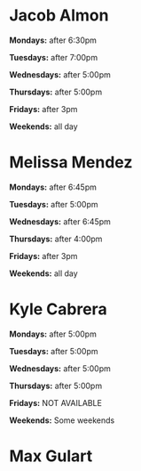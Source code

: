 # Jacob Almon

**Mondays:** after 6:30pm

**Tuesdays:** after 7:00pm

**Wednesdays:** after 5:00pm

**Thursdays:** after 5:00pm

**Fridays:** after 3pm

**Weekends:** all day

# Melissa Mendez
**Mondays:** after 6:45pm

**Tuesdays:** after 5:00pm

**Wednesdays:** after 6:45pm

**Thursdays:** after 4:00pm

**Fridays:** after 3pm

**Weekends:** all day

# Kyle Cabrera

**Mondays:** after 5:00pm

**Tuesdays:** after 5:00pm

**Wednesdays:** after 5:00pm

**Thursdays:** after 5:00pm

**Fridays:** NOT AVAILABLE

**Weekends:** Some weekends

# Max Gulart
